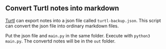 ## Convert Turtl notes into markdown

[Turtl](https://github.com/turtl) can export notes into a json file called `turtl-backup.json`. This script can convert the json file into ordinary markdown files.

Put the json file and `main.py` in the same folder. Execute with `python3 main.py`. The convertd notes will be in the `out` folder.